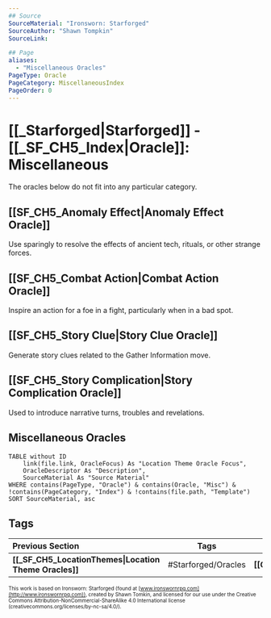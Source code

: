 ```yaml
---
## Source
SourceMaterial: "Ironsworn: Starforged"
SourceAuthor: "Shawn Tompkin"
SourceLink: 

## Page
aliases:
  - "Miscellaneous Oracles"
PageType: Oracle
PageCategory: MiscellaneousIndex
PageOrder: 0
---
```

# [[_Starforged|Starforged]] - [[_SF_CH5_Index|Oracle]]: Miscellaneous
The oracles below do not fit into any particular category.

## [[SF_CH5_Anomaly Effect|Anomaly Effect Oracle]]
Use sparingly to resolve the effects of ancient tech, rituals, or other strange forces.

## [[SF_CH5_Combat Action|Combat Action Oracle]]
Inspire an action for a foe in a fight, particularly when in a bad spot.

## [[SF_CH5_Story Clue|Story Clue Oracle]]
Generate story clues related to the Gather Information move.

## [[SF_CH5_Story Complication|Story Complication Oracle]]
Used to introduce narrative turns, troubles and revelations.

## Miscellaneous Oracles

```dataview
TABLE without ID
	link(file.link, OracleFocus) As "Location Theme Oracle Focus",
	OracleDescriptor As "Description",
	SourceMaterial As "Source Material"
WHERE contains(PageType, "Oracle") & contains(Oracle, "Misc") & !contains(PageCategory, "Index") & !contains(file.path, "Template")
SORT SourceMaterial, asc
```

## Tags
| Previous Section | Tags | Next Section | 
| :--- | :---: | ---: |
| **[[_SF_CH5_LocationThemes\|Location Theme Oracles]]** | #Starforged/Oracles | **[[GSRY_Definitions]]** |

<font size=-2>This work is based on Ironsworn: Starforged (found at [www.ironswornrpg.com](http://www.ironswornrpg.com)), created by Shawn Tomkin, and licensed for our use under the Creative Commons Attribution-NonCommercial-ShareAlike 4.0 International license  (creativecommons.org/licenses/by-nc-sa/4.0/).</font>